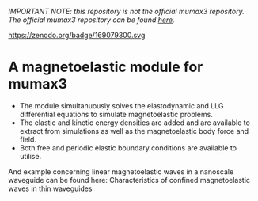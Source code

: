 *IMPORTANT NOTE: this repository is not the official mumax3 repository. The official mumax3 repository can be found [here](https://github.com/mumax/3).*

https://zenodo.org/badge/169079300.svg

# A magnetoelastic module for mumax3

- The module simultanuously solves the elastodynamic and LLG differential equations to simulate magnetoelastic problems. 
- The elastic and kinetic energy densities are added and are available to extract from simulations as well as the magnetoelastic body force and field.
- Both free and periodic elastic boundary conditions are available to utilise.

And example concerning linear magnetoelastic waves in a nanoscale waveguide can be found here: Characteristics of confined magnetoelastic waves in thin waveguides




